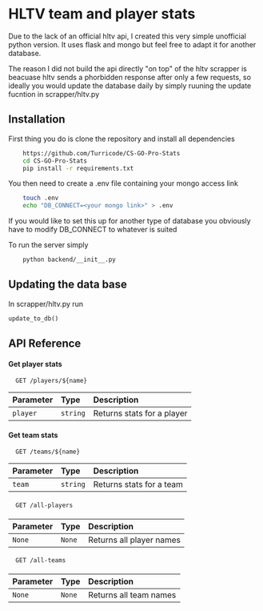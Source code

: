 
# HLTV team and player stats

Due to the lack of an official hltv api, I created this very simple unofficial python version.
It uses flask and mongo but feel free to adapt it for another database.

The reason I did not build the api directly "on top" of the hltv scrapper is beacuase
hltv sends a phorbidden response after only a few requests, so ideally you would update the database daily
by simply ruuning the update fucntion in scrapper/hltv.py



## Installation

First thing you do is clone the repository and install all dependencies

```bash
    https://github.com/Turricode/CS-GO-Pro-Stats 
    cd CS-GO-Pro-Stats
    pip install -r requirements.txt
```

You then need to create a .env file containing your mongo access link

```bash
    touch .env
    echo "DB_CONNECT=<your mongo link>" > .env
```

If you would like to set this up for another type of database you obviously
have to modify DB_CONNECT to whatever is suited

To run the server simply

```bash
    python backend/__init__.py
```
## Updating the data base

In scrapper/hltv.py run 

```python
update_to_db() 

```



  
## API Reference

#### Get player stats

```http
  GET /players/${name}
```

| Parameter | Type     | Description                |
| :-------- | :------- | :------------------------- |
| `player` | `string` | Returns stats for a player  |

#### Get team stats

```http
  GET /teams/${name}
```

| Parameter | Type     | Description                       |
| :-------- | :------- | :-------------------------------- |
| `team`      | `string` | Returns stats for a team |

#### 

```http
  GET /all-players
```
####
| Parameter | Type     | Description                       |
| :-------- | :------- | :-------------------------------- |
| `None`      | `None` | Returns all player names |

####

```http
  GET /all-teams
```
####
| Parameter | Type     | Description                       |
| :-------- | :------- | :-------------------------------- |
| `None`      | `None` | Returns all team names |

####

  